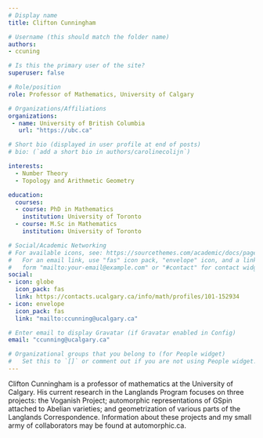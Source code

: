 ```yaml
---
# Display name
title: Clifton Cunningham

# Username (this should match the folder name)
authors:
- ccuning

# Is this the primary user of the site?
superuser: false

# Role/position
role: Professor of Mathematics, University of Calgary

# Organizations/Affiliations
organizations:
 - name: University of British Columbia
   url: "https://ubc.ca"

# Short bio (displayed in user profile at end of posts)
# bio: (`add a short bio in authors/carolinecolijn`)

interests:
  - Number Theory
  - Topology and Arithmetic Geometry

education:
  courses:
  - course: PhD in Mathematics
    institution: University of Toronto
  - course: M.Sc in Mathematics
    institution: University of Toronto

# Social/Academic Networking
# For available icons, see: https://sourcethemes.com/academic/docs/page-builder/#icons
#   For an email link, use "fas" icon pack, "envelope" icon, and a link in the
#   form "mailto:your-email@example.com" or "#contact" for contact widget.
social:
- icon: globe
  icon_pack: fas
  link: https://contacts.ucalgary.ca/info/math/profiles/101-152934
- icon: envelope
  icon_pack: fas
  link: "mailto:ccunning@ucalgary.ca"

# Enter email to display Gravatar (if Gravatar enabled in Config)
email: "ccunning@ucalgary.ca"

# Organizational groups that you belong to (for People widget)
#   Set this to `[]` or comment out if you are not using People widget.
---
```

Clifton Cunningham is a professor of mathematics at the University of Calgary.
His current research in the Langlands Program focuses on three projects: the
Voganish Project; automorphic representations of GSpin attached to Abelian
varieties; and geometrization of various parts of the Langlands Correspondence.
Information about these projects and my small army of collaborators may be found
at automorphic.ca.
